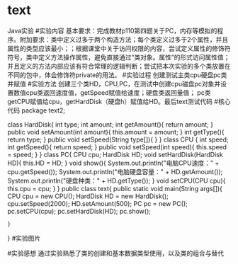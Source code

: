 # text
Java实验
#实验内容
基本要求：完成教材p110第四题关于PC，内存等模拟的程序。附加要求：类中定义过多于两个构造方法；每个类定义过多于2个属性，并且属性的类型应该最小；；根据课堂中关于访问权限的内容，尝试定义属性的修饰符符号，类中定义方法操作属性，避免直接通过“类对象。属性”的形式访问属性值；并且定义的方法内部应该有符合常理的逻辑判断；尝试把本次实验的多个类放置在不同的包中，体会修饰符private的用法。
#实验过程
创建测试主类cpu硬盘pc类并赋值
#实验方法
创建三个类HD，CPU,PC，在测试中创建cpu磁盘pc对象并设置数值cpu类返回速度值，getSpeed赋值给速度；硬盘类返回量值； pc类getCPU赋值给cpu，getHardDisk（硬盘h）赋值给HD。最后text测试代码
#核心代码
package text2;

class HardDisk{
	int type;
	int amount;
	int getAmount(){
		return amount;
	}
	public void setAmount(int amount){
		this.amount = amount;
	}
	int getType(){
		return type;
	}
	public void setSpeed(String type[]){
        }
}
class CPU {
	int speed;
	int getSpeed(){
		return speed;
	}
	public void setSpeed(int speed){
		this.speed = speed;
	}
}
class PC{
	CPU cpu;
	HardDisk HD;
	void setHardDisk(HardDisk HD){
		this.HD = HD;
	}
	void show(){
		System.out.println("电脑CPU速度：" + cpu.getSpeed());
		System.out.println("电脑硬盘容量：" + HD.getAmount());
		System.out.println("硬盘种类：" + HD.getType());
	}
	void setCPU(CPU cpu){
		this.cpu = cpu;
	}
}
public class text{
	public static void main(String args[]){
		CPU cpu = new CPU();
		HardDisk HD = new HardDisk();
		cpu.setSpeed(2000);
		HD.setAmount(500);
		PC pc = new PC();
		pc.setCPU(cpu);
		pc.setHardDisk(HD);
		pc.show();
		
	}
}
#实验图片

#实验感想
通过实验熟悉了类的创建和基本数据类型使用，以及类的组合与替代


